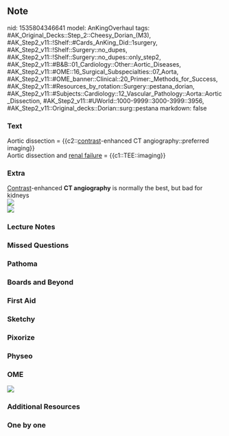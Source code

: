 ## Note
nid: 1535804346641
model: AnKingOverhaul
tags: #AK_Original_Decks::Step_2::Cheesy_Dorian_(M3), #AK_Step2_v11::!Shelf::#Cards_AnKing_Did::1surgery, #AK_Step2_v11::!Shelf::Surgery::no_dupes, #AK_Step2_v11::!Shelf::Surgery::no_dupes::only_step2, #AK_Step2_v11::#B&B::01_Cardiology::Other::Aortic_Diseases, #AK_Step2_v11::#OME::16_Surgical_Subspecialties::07_Aorta, #AK_Step2_v11::#OME_banner::Clinical::20_Primer:_Methods_for_Success, #AK_Step2_v11::#Resources_by_rotation::Surgery::pestana_dorian, #AK_Step2_v11::#Subjects::Cardiology::12_Vascular_Pathology::Aorta::Aortic_Dissection, #AK_Step2_v11::#UWorld::1000-9999::3000-3999::3956, #AK_Step2_v11::Original_decks::Dorian::surg::pestana
markdown: false

### Text
<div>
  Aortic dissection = {{c2::<u>contrast</u>-enhanced CT
  angiography::preferred imaging}}
</div>Aortic dissection and <u>renal failure</u> =
{{c1::TEE::imaging}}

### Extra
<div>
  <u>Contrast</u>-enhanced <b>CT angiography</b> is normally the
  best, but bad for kidneys
</div>
<div><img src="paste-3826618292240385.jpg"></div><img src=
"paste-3820618222927873.jpg">

### Lecture Notes


### Missed Questions


### Pathoma


### Boards and Beyond


### First Aid


### Sketchy


### Pixorize


### Physeo


### OME
<div class="ome-widget">
  <a href="https://onlinemeded.org/spa/surgery?ref=anki"><img src=
  "_OME_AnkiFlashcards_Topic_5.png"></a>
</div>

### Additional Resources


### One by one

